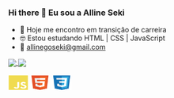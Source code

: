 ### Hi there 👋 Eu sou a Alline Seki
-  🚀 Hoje me encontro em transição de carreira
- 🤓 Estou estudando HTML | CSS | JavaScript
- 📧 allinegoseki@gmail.com
<div>
  <a href="https://github.com/AllineSeki">
  <img align="center" height=180em src="https://github-readme-stats.vercel.app/api?username=AllineSeki&show_icons=true&theme=radical"/>
  </a>
  <a href="https://github.com/AllineSeki">
  <img align="center" height=180em src="https://github-readme-stats.vercel.app/api/top-langs/?username=AllineSeki&layout=compact"/>
  </a>
</div>

<div style="display: inline_block"><br>
  <img align="center" alt="Alline-Js" height="30" width="40" src="https://raw.githubusercontent.com/devicons/devicon/master/icons/javascript/javascript-plain.svg">
  <img align="center" alt="Alline-HTML" height="30" width="40" src="https://raw.githubusercontent.com/devicons/devicon/master/icons/html5/html5-original.svg">
  <img align="center" alt="Alline-CSS" height="30" width="40" src="https://raw.githubusercontent.com/devicons/devicon/master/icons/css3/css3-original.svg">
</div>
